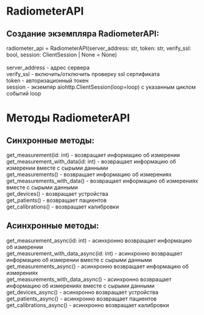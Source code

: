 # RadiometerAPI

<h2> Создание экземпляра RadiometerAPI: </h2>
radiometer_api = RadiometerAPI(server_address: str, token: str, verify_ssl: bool, session: ClientSession | None = None) <br />
<br />
server_address - адрес сервера <br />
verify_ssl - включить/отключить проверку ssl сертификата<br />
token - авторизационный токен <br />
session - экземпяр aiohttp.ClientSession(loop=loop) с указанным циклом событий loop <br />

# Методы RadiometerAPI

<h2> Синхронные методы: </h2>
get_measurement(id: int) - возвращает информацию об измерении <br />
get_measurement_with_data(id: int) - возвращает информацию об измерении вместе с сырыми данными <br />
get_measurements() - возвращает информацию об измерениях <br />
get_measurements_with_data() - возвращает информацию об измерениях вместе с сырыми данными <br />
get_devices() - возвращает устройства <br />
get_patients() - возвращает пациентов <br />
get_calibrations() - возвращает калибровки <br />

<h2> Асинхронные методы: </h2>
get_measurement_async(id: int) - асинхронно возвращает информацию об измерении <br />
get_measurement_with_data_async(id: int) - асинхронно возвращает информацию об измерении вместе с сырыми данными <br />
get_measurements_async() - асинхронно возвращает информацию об измерениях <br />
get_measurements_with_data_async() - асинхронно возвращает информацию об измерениях вместе с сырыми данными <br />
get_devices_async() - асинхронно возвращает устройства <br />
get_patients_async() - асинхронно возвращает пациентов <br />
get_calibrations_async() - асинхронно возвращает калибровки <br />
